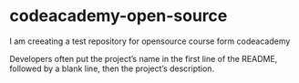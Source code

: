 # codeacademy-open-source

I am creeating a test repository for opensource course form codeacademy

Developers often put the project’s name in the first line of the README, followed by a blank line, then the project’s description.

